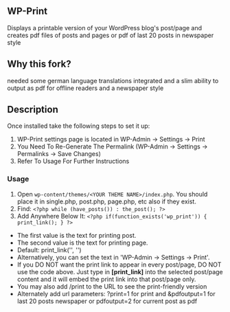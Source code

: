 ## WP-Print ##

Displays a printable version of your WordPress blog's post/page and creates pdf files of posts and pages or pdf of last 20 posts in newspaper style

## Why this fork?
needed some german language translations integrated and a slim ability to output as pdf for offline readers and a newspaper style

## Description

Once installed take the following steps to set it up:

1. WP-Print settings page is located in WP-Admin -> Settings -> Print
1. You Need To Re-Generate The Permalink (WP-Admin -> Settings -> Permalinks -> Save Changes)
1. Refer To Usage For Further Instructions

### Usage

1. Open `wp-content/themes/<YOUR THEME NAME>/index.php`. You should place it in single.php, post.php, page.php, etc also if they exist.
1. Find: `<?php while (have_posts()) : the_post(); ?>`
1. Add Anywhere Below It: `<?php if(function_exists('wp_print')) { print_link(); } ?>`

* The first value is the text for printing post.
* The second value is the text for printing page.
* Default: print_link('', '')
* Alternatively, you can set the text in 'WP-Admin -> Settings -> Print'.
* If you DO NOT want the print link to appear in every post/page, DO NOT use the code above. Just type in <strong>[print_link]</strong> into the selected post/page content and it will embed the print link into that post/page only.
* You may also add /print to the URL to see the print-friendly version
* Alternately add url parameters: ?print=1 for print and &pdfoutput=1 for last 20 posts newspaper or pdfoutput=2 for current post as pdf